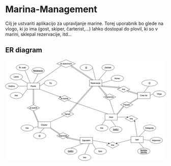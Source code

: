 # Marina-Management
Cilj je ustvariti aplikacijo za upravljanje marine. Torej uporabnik bo glede na vlogo, ki jo ima (gost, skiper, čarterist,...) lahko dostopal do plovil, ki so v marini, sklepal rezervacije, itd...

## ER diagram
![ER diagram](Marina_ER.png)
